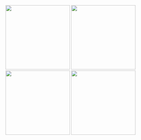 <p align="center">
    <img src="![Simulator Screenshot - iPhone 14 Pro - 2023-10-30 at 14 46 27](https://github.com/senanuremr/Luces-Blancas/assets/102187756/b174510e-c2e3-4ea1-880a-a6a728332324)
" width="200" /> <img src="resim_url_2" width="200" /> <img src="resim_url_3" width="200" /> <img src="resim_url_4" width="200" />
</p>
